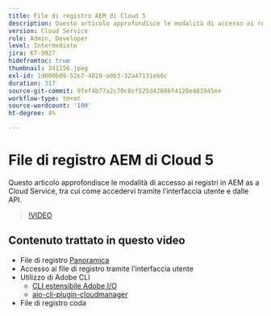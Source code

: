```yaml
---
title: File di registro AEM di Cloud 5
description: Questo articolo approfondisce le modalità di accesso ai registri in AEM as a Cloud Service, tra cui come accedervi tramite l’interfaccia utente e dalle API.
version: Cloud Service
role: Admin, Developer
level: Intermediate
jira: KT-9927
hidefromtoc: true
thumbnail: 341156.jpeg
exl-id: 1d000b09-52e7-4828-a0b3-32a47131e66c
duration: 317
source-git-commit: 9fef4b77a2c70c8cf525d42686f4120e481945ee
workflow-type: tm+mt
source-wordcount: '100'
ht-degree: 4%

---
```


# File di registro AEM di Cloud 5

Questo articolo approfondisce le modalità di accesso ai registri in AEM as a Cloud Service, tra cui come accedervi tramite l’interfaccia utente e dalle API.

>[!VIDEO](https://video.tv.adobe.com/v/341156?quality=12&learn=on)

## Contenuto trattato in questo video

+ File di registro [Panoramica](https://experienceleague.adobe.com/docs/experience-manager-learn/cloud-service/debugging/debugging-aem-as-a-cloud-service/logs.html?lang=it)
+ Accesso ai file di registro tramite l’interfaccia utente
+ Utilizzo di Adobe CLI
   + [CLI estensibile Adobe I/O](https://github.com/adobe/aio-cli)
   + [aio-cli-plugin-cloudmanager](https://github.com/adobe/aio-cli-plugin-cloudmanager/blob/main/README.md)
+ File di registro coda